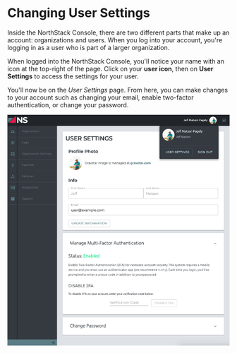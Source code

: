 # Changing User Settings

Inside the NorthStack Console, there are two different parts that make up an account: organizations and users. When you log into your account, you're logging in as a user who is part of a larger organization.

When logged into the NorthStack Console, you'll notice your name with an icon at the top-right of the page. Click on your **user icon**, then on **User Settings** to access the settings for your user.

You'll now be on the *User Settings* page. From here, you can make changes to your account such as changing your email, enable two-factor authentication, or change your password.

![Changing User Settings](/_assets/images/change-user-settings.png)